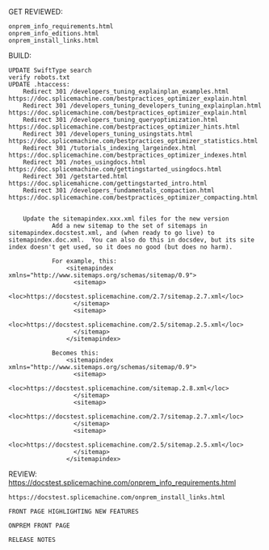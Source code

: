 GET REVIEWED:

    onprem_info_requirements.html
    onprem_info_editions.html
    onprem_install_links.html

BUILD:

    UPDATE SwiftType search
    verify robots.txt
    UPDATE .htaccess:
        Redirect 301 /developers_tuning_explainplan_examples.html https://doc.splicemachine.com/bestpractices_optimizer_explain.html
        Redirect 301 /developers_tuning_developers_tuning_explainplan.html https://doc.splicemachine.com/bestpractices_optimizer_explain.html
        Redirect 301 /developers_tuning_queryoptimization.html https://doc.splicemachine.com/bestpractices_optimizer_hints.html
        Redirect 301 /developers_tuning_usingstats.html https://doc.splicemachine.com/bestpractices_optimizer_statistics.html
        Redirect 301 /tutorials_indexing_largeindex.html https://doc.splicemachine.com/bestpractices_optimizer_indexes.html
        Redirect 301 /notes_usingdocs.html https://doc.splicemachine.com/gettingstarted_usingdocs.html
        Redirect 301 /getstarted.html https://doc.splicemahicne.com/gettingstarted_intro.html
        Redirect 301 /developers_fundamentals_compaction.html https://doc.splicemachine.com/bestpractices_optimizer_compacting.html


        Update the sitemapindex.xxx.xml files for the new version
                Add a new sitemap to the set of sitemaps in sitemapindex.docstest.xml, and (when ready to go live) to sitemapindex.doc.xml.  You can also do this in docsdev, but its site index doesn't get used, so it does no good (but does no harm).

                For example, this:
                    <sitemapindex xmlns="http://www.sitemaps.org/schemas/sitemap/0.9">
                      <sitemap>
                        <loc>https://docstest.splicemachine.com/2.7/sitemap.2.7.xml</loc>
                      </sitemap>
                      <sitemap>
                        <loc>https://docstest.splicemachine.com/2.5/sitemap.2.5.xml</loc>
                      </sitemap>
                    </sitemapindex>

                Becomes this:
                    <sitemapindex xmlns="http://www.sitemaps.org/schemas/sitemap/0.9">
                      <sitemap>
                        <loc>https://docstest.splicemachine.com/sitemap.2.8.xml</loc>
                      </sitemap>
                      <sitemap>
                        <loc>https://docstest.splicemachine.com/2.7/sitemap.2.7.xml</loc>
                      </sitemap>
                      <sitemap>
                        <loc>https://docstest.splicemachine.com/2.5/sitemap.2.5.xml</loc>
                      </sitemap>
                    </sitemapindex>


REVIEW:
    https://docstest.splicemachine.com/onprem_info_requirements.html

    https://docstest.splicemachine.com/onprem_install_links.html

    FRONT PAGE HIGHLIGHTING NEW FEATURES

    ONPREM FRONT PAGE

    RELEASE NOTES
